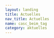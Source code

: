 ```yaml
---
layout: landing
title: Actuelles
nav_title: Actuelles
name: casc_beim_tag
category: aktuelles
---
```


